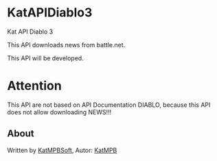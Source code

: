 KatAPIDiablo3
=============

Kat API Diablo 3

This API downloads news from battle.net.

This API will be developed.

<h1>Attention</h1>

This API are not based on API Documentation DIABLO, because this API does not allow downloading NEWS!!!

<h2>About</h2>

Written by <a href="http://www.katmpbsoft.pl/index_en.htm" target="_blank">KatMPBSoft</a>,
Autor: <a href="http://katmpbsoft.blogspot.com/2012/12/diablo-3-wysuwany-pasek-panel-boczny.html" target="_blank">KatMPB</a>